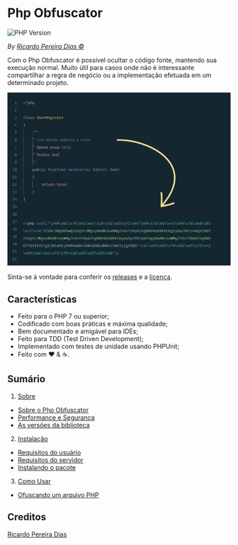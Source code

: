 # Php Obfuscator

![PHP Version](https://img.shields.io/packagist/php-v/ricardopedias/php-obfuscator.svg)

*By [Ricardo Pereira Dias &copy;](https://www.ricardopedias.com.br)*

Com o Php Obfuscator é possível ocultar o código fonte, mantendo sua execução normal. Muito útil para casos onde não é interessante compartilhar a regra de negócio ou a implementação efetuada em um determinado projeto.

![Ofuscação de Código PHP](docs/images/screenshot.png?raw=true)

Sinta-se à vontade para conferir os [releases](https://github.com/ricardopedias/php-obfuscator/releases) e a [licença](license.md).

## Características

* Feito para o PHP 7 ou superior;
* Codificado com boas práticas e máxima qualidade;
* Bem documentado e amigável para IDEs;
* Feito para TDD (Test Driven Development);
* Implementado com testes de unidade usando PHPUnit;
* Feito com :heart: &amp; :coffee:.

## Sumário

1. [Sobre](docs/01-About.md)
  * [Sobre o Php Obfuscator](docs/01-About.md#11-sobre-o-php-obfuscator)
  * [Performance e Segurança](docs/01-About.md#12-performance-e-segurança)
  * [As versões da biblioteca](docs/01-About.md#13-as-versões-da-biblioteca)
2. [Instalação](docs/02-Installation.md)
  * [Requisitos do usuário](docs/02-Installation.md#21-requisitos-do-usuário)
  * [Requisitos do servidor](docs/02-Installation.md#22-requisitos-do-servidor)
  * [Instalando o pacote](docs/02-Installation.md#23-instalando-o-pacote)
3. [Como Usar](docs/03-Usage.md)
  * [Ofuscando um arquivo PHP](docs/03-Usage.md#31-ofuscando-um-arquivo-php)

## Creditos

[Ricardo Pereira Dias](https://www.ricardopedias.com.br)
